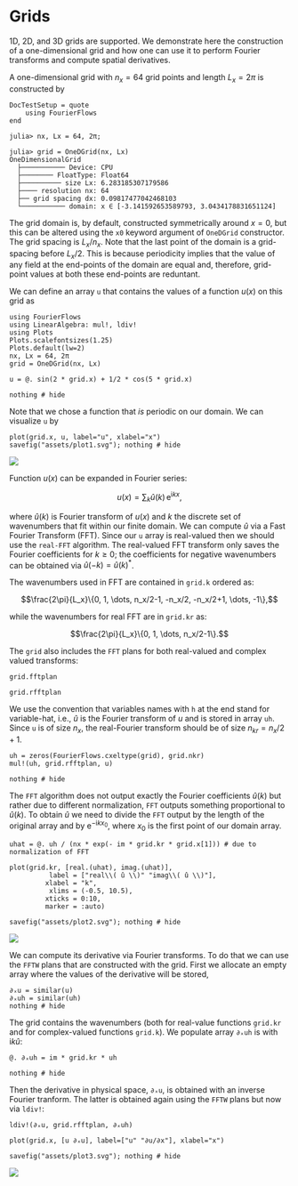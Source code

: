# Grids


1D, 2D, and 3D grids are supported. We demonstrate here the construction of a 
one-dimensional grid and how one can use it to perform Fourier transforms and 
compute spatial derivatives.

A one-dimensional grid with $n_x = 64$ grid points and length $L_x = 2\pi$ is 
constructed by

```@meta
DocTestSetup = quote
    using FourierFlows
end
```

```jldoctest
julia> nx, Lx = 64, 2π;

julia> grid = OneDGrid(nx, Lx)
OneDimensionalGrid
  ├─────────── Device: CPU
  ├──────── FloatType: Float64
  ├────────── size Lx: 6.283185307179586
  ├──── resolution nx: 64
  ├── grid spacing dx: 0.09817477042468103
  └─────────── domain: x ∈ [-3.141592653589793, 3.0434178831651124]
```

The grid domain is, by default, constructed symmetrically around $x=0$, but this 
can be altered using the `x0` keyword argument of `OneDGrid` constructor. The grid 
spacing is $L_x/n_x$. Note that the last point of the domain is a grid-spacing 
before $L_x/2$. This is because periodicity implies that the value of any field 
at the end-points of the domain are equal and, therefore, grid-point values at
both these end-points are reduntant.

We can define an array `u` that contains the values of a function $u(x)$ on this 
grid as

```@setup 1
using FourierFlows
using LinearAlgebra: mul!, ldiv!
using Plots
Plots.scalefontsizes(1.25)
Plots.default(lw=2)
nx, Lx = 64, 2π
grid = OneDGrid(nx, Lx)
```

```@example 1
u = @. sin(2 * grid.x) + 1/2 * cos(5 * grid.x)

nothing # hide
```

Note that we chose a function that *is* periodic on our domain. We can visualize
`u` by

```@example 1
plot(grid.x, u, label="u", xlabel="x")
savefig("assets/plot1.svg"); nothing # hide
```

![](assets/plot1.svg)

Function $u(x)$ can be expanded in Fourier series:

```math
u(x) = \sum_{k} \hat{u}(k)\,\mathrm{e}^{\mathrm{i} k x},
```

where $\hat{u}(k)$ is Fourier transform of $u(x)$ and $k$ the discrete set of 
wavenumbers that fit within our finite domain. We can compute $\hat{u}$ via a 
Fast Fourier Transform (FFT). Since our `u` array is real-valued then we should 
use the `real-FFT` algorithm. The real-valued FFT transform only saves the Fourier 
coefficients for $k\ge 0$; the coefficients for negative wavenumbers can be 
obtained via $\hat{u}(-k) = \hat{u}(k)^{*}$.


The wavenumbers used in FFT are contained in `grid.k` ordered as:
```math
\frac{2\pi}{L_x}\{0, 1, \dots, n_x/2-1, -n_x/2, -n_x/2+1, \dots, -1\},
```
while the wavenumbers for real FFT are in `grid.kr` as:

```math
\frac{2\pi}{L_x}\{0, 1, \dots, n_x/2-1\}.
```


The `grid` also includes the `FFT` plans for both real-valued and complex valued transforms:

```@example 1
grid.fftplan
```

```@example 1
grid.rfftplan
```

We use the convention that variables names with `h` at the end stand for variable-hat, i.e., $\hat{u}$  is the Fourier transform of $u$ and is stored in array `uh`. Since `u` is of size $n_x$, the real-Fourier transform should be of size $n_{kr} = n_x/2+1$.

```@example 1
uh = zeros(FourierFlows.cxeltype(grid), grid.nkr)
mul!(uh, grid.rfftplan, u)

nothing # hide
```

The `FFT` algorithm does not output exactly the Fourier coefficients $\hat{u}(k)$ but
rather due to different normalization, `FFT` outputs something proportional to $\hat{u}(k)$. 
To obtain $\hat{u}$ we need to divide the `FFT` output by the length of the 
original array and by $\mathrm{e}^{-\mathrm{i} k x_0}$, where $x_0$ is the first 
point of our domain array.

```@example 1
uhat = @. uh / (nx * exp(- im * grid.kr * grid.x[1])) # due to normalization of FFT

plot(grid.kr, [real.(uhat), imag.(uhat)],
          label = ["real\\( û \\)" "imag\\( û \\)"],
         xlabel = "k",
          xlims = (-0.5, 10.5),
         xticks = 0:10,
         marker = :auto)

savefig("assets/plot2.svg"); nothing # hide
```

![](assets/plot2.svg)

We can compute its derivative via Fourier transforms. To do that we can use the
`FFTW` plans that are constructed with the grid. First we allocate an empty array
where the values of the derivative will be stored,

```@example 1
∂ₓu = similar(u)
∂ₓuh = similar(uh)
nothing # hide
```

The grid contains the wavenumbers (both for real-value functions `grid.kr` and 
for complex-valued functions `grid.k`). We populate array `∂ₓuh` is with $\mathrm{i} k \hat{u}$:

```@example 1
@. ∂ₓuh = im * grid.kr * uh

nothing # hide
```

Then the derivative in physical space, `∂ₓu`, is obtained with an inverse Fourier 
tranform. The latter is obtained again using the `FFTW` plans but now via `ldiv!`:

```@example 1
ldiv!(∂ₓu, grid.rfftplan, ∂ₓuh)

plot(grid.x, [u ∂ₓu], label=["u" "∂u/∂x"], xlabel="x")

savefig("assets/plot3.svg"); nothing # hide
```

![](assets/plot3.svg)
